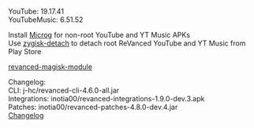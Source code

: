 YouTube: 19.17.41  
YouTubeMusic: 6.51.52  

Install [Microg](https://github.com/ReVanced/GmsCore/releases) for non-root YouTube and YT Music APKs  
Use [zygisk-detach](https://github.com/j-hc/zygisk-detach) to detach root ReVanced YouTube and YT Music from Play Store  

[revanced-magisk-module](https://github.com/j-hc/revanced-magisk-module)  

Changelog:  
CLI: j-hc/revanced-cli-4.6.0-all.jar  
Integrations: inotia00/revanced-integrations-1.9.0-dev.3.apk  
Patches: inotia00/revanced-patches-4.8.0-dev.4.jar  
[Changelog](https://github.com/inotia00/revanced-patches/releases/tag/vdev.4)  
